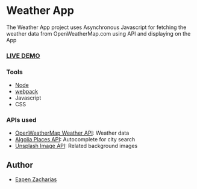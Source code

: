 # Weather App


The Weather App project uses Asynchronous Javascript for fetching the weather data from OpenWeatherMap.com using API and displaying on the App

### [LIVE DEMO](https://eapenzacharias.github.io/weatherapp/)

### Tools
* [Node](https://docs.npmjs.com/downloading-and-installing-node-js-and-npm)
* [webpack](https://webpack.js.org/)
* Javascript
* CSS

### APIs used
* [OpenWeatherMap Weather API](https://openweathermap.org/api): Weather data
* [Algolia Places API](https://community.algolia.com/places/): Autocomplete for city search
* [Unsplash Image API](https://unsplash.com/developers): Related background images

## Author
* [Eapen Zacharias](https://github.com/eapenzacharias)
